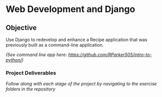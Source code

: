 # Web Development and Django

## Objective
Use Django to redevelop and enhance a Recipe application that was previously built as a command-line application.

_(See command line app here: https://github.com/RParker505/intro-to-python/)_

### Project Deliverables

_Follow along with each stage of the project by navigating to the exercise folders in the repository_
